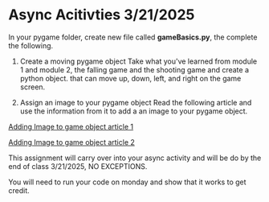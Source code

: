 # Async Acitivties 3/21/2025

In your pygame folder, create new file called <b>gameBasics.py</b>,
the complete the following. 

1. Create a moving pygame object
Take what you've learned from module 1 and module 2,
the falling game and the shooting game and create a 
python object. that can move up, down, left, and right on the game screen.

2. Assign an image to your pygame object
Read the following article and use the information from it to add a an image
to your pygame object.

[Adding Image to game object article 1 ](https://www.geeksforgeeks.org/python-display-images-with-pygame/)

[Adding Image to game object article 2](https://pythonprogramming.net/displaying-images-pygame/)

This assignment will carry over into your async activity and will be do
by the end of class 3/21/2025, NO EXCEPTIONS. 

You will need to run your code on monday and show that it works to get credit. 


